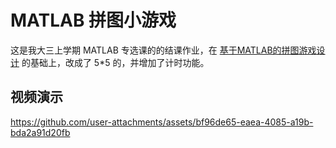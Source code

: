 # MATLAB 拼图小游戏

这是我大三上学期 MATLAB 专选课的的结课作业，在 [基于MATLAB的拼图游戏设计](https://wuxian.blog.csdn.net/article/details/79219110) 的基础上，改成了 5*5 的，并增加了计时功能。

## 视频演示

https://github.com/user-attachments/assets/bf96de65-eaea-4085-a19b-bda2a91d20fb
